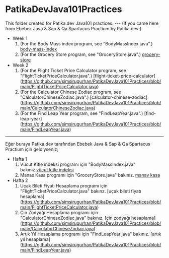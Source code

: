 # PatikaDevJava101Practices
This folder created for Patika.dev Java101 practices.
--- (If you came here from Ebebek Java & Sap & Qa Spartacus Practium by Patika.dev;)
- Week 1
  1. (For the Body Mass index program, see "BodyMassIndex.java".) [body-mass-index](https://github.com/simsirugurhan/PatikaDevJava101Practices/blob/main/BodyMassIndex.java)
  2. (For the Grocery Store program, see "GroceryStore.java".) [grocery-store](https://github.com/simsirugurhan/PatikaDevJava101Practices/blob/main/GroceryStore.java)
- Week 2
  1. (For the Flight Ticket Price Calculator program, see "FlightTicketPriceCalculator.java".) [flight-ticket-price-calculator] (https://github.com/simsirugurhan/PatikaDevJava101Practices/blob/main/FlightTicketPriceCalculator.java)
  2. (For the Calculator Chinese Zodiac program, see "CalculatorChineseZodiac.java".) [calculator-chinese-zodiac] (https://github.com/simsirugurhan/PatikaDevJava101Practices/blob/main/CalculatorChineseZodiac.java)
  3. (For the Find Leap Year program, see "FindLeapYear.java".) [find-leap-year] (https://github.com/simsirugurhan/PatikaDevJava101Practices/blob/main/FindLeapYear.java)
---
Eğer buraya Patika.dev tarafından Ebebek Java & Sap & Qa Spartacus Practium için geldiyseniz;
- Hafta 1
  1. Vücut Kitle indeksi programı için "BodyMassIndex.java" bakınız.[vücut kitle indeksi](https://github.com/simsirugurhan/PatikaDevJava101Practices/blob/main/BodyMassIndex.java)
  2. Manas Kasa programı için "GroceryStore.java" bakınız.  [manav kasa](https://github.com/simsirugurhan/PatikaDevJava101Practices/blob/main/GroceryStore.java)
- Hafta 2
  1. Uçak Bileti Fiyatı Hesaplama programı için "FlightTicketPriceCalculator.java" bakınz. [uçak bileti fiyatı hesaplama] (https://github.com/simsirugurhan/PatikaDevJava101Practices/blob/main/FlightTicketPriceCalculator.java)
  2. Çin Zodyağı Hesaplama programı için "CalculatorChineseZodiac.java" bakınız. [çin zodyağı hesaplama] (https://github.com/simsirugurhan/PatikaDevJava101Practices/blob/main/CalculatorChineseZodiac.java)
  3. Artık Yıl Hesaplama programı için "FindLeapYear.java" bakınız. [artık yıl hesaplama] (https://github.com/simsirugurhan/PatikaDevJava101Practices/blob/main/FindLeapYear.java)
